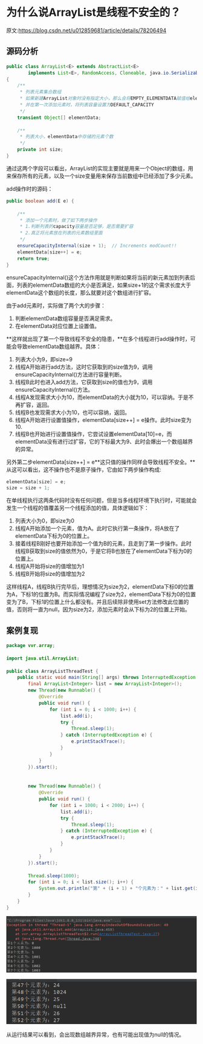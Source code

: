 # 为什么说ArrayList是线程不安全的？

原文:https://blog.csdn.net/u012859681/article/details/78206494

## 源码分析

```java
public class ArrayList<E> extends AbstractList<E>
        implements List<E>, RandomAccess, Cloneable, java.io.Serializable
{
    /**
     * 列表元素集合数组
     * 如果新建ArrayList对象时没有指定大小，那么会将EMPTY_ELEMENTDATA赋值给elementData，
     * 并在第一次添加元素时，将列表容量设置为DEFAULT_CAPACITY 
     */
    transient Object[] elementData; 

    /**
     * 列表大小，elementData中存储的元素个数
     */
    private int size;
}
```

通过这两个字段可以看出，ArrayList的实现主要就是用来一个Object的数组，用来保存所有的元素，以及一个size变量用来保存当前数组中已经添加了多少元素。

add操作时的源码：

```java
public boolean add(E e) {

    /**
     * 添加一个元素时，做了如下两步操作
     * 1.判断列表的capacity容量是否足够，是否需要扩容
     * 2.真正将元素放在列表的元素数组里面
     */
    ensureCapacityInternal(size + 1);  // Increments modCount!!
    elementData[size++] = e;
    return true;
}
```

ensureCapacityInternal()这个方法作用就是判断如果将当前的新元素加到列表后面，列表的elementData数组的大小是否满足，如果size+1的这个需求长度大于elementData这个数组的长度，那么就要对这个数组进行扩容。

由于add元素时，实际做了两个大的步骤：

1. 判断elementData数组容量是否满足需求。
2. 在elementData对应位置上设置值。

**这样就出现了第一个导致线程不安全的隐患，**在多个线程进行add操作时，可能会导致elementData数组越界。具体：

1. 列表大小为9，即size=9
2. 线程A开始进行add方法，这时它获取到的size值为9，调用ensureCapacityInternal()方法进行容量判断。
3. 线程B此时也进入add方法，它获取到size的值也为9，调用ensureCapacityInternal()方法。
4. 线程A发现需求大小为10，而elementData的大小就为10，可以容纳。于是不再扩容，返回。
5. 线程B也发现需求大小为10，也可以容纳，返回。
6. 线程A开始进行设置值操作，elementData[size++] = e操作。此时size变为10.
7. 线程B也开始进行设置值操作，它尝试设置elementData[10]=e，而elementData没有进行过扩容，它的下标最大为9、此时会爆出一个数组越界的异常。

另外第二步elementData[size++] = e**这只值的操作同样会导致线程不安全。**从这可以看出，这不操作也不是原子操作，它由如下两步操作构成:

```java
elementData[size] = e;
size = size + 1;
```

在单线程执行这两条代码时没有任何问题，但是当多线程环境下执行时，可能就会发生一个线程的值覆盖另一个线程添加的值，具体逻辑如下：

1. 列表大小为0，即size为0
2. 线程A开始添加一个元素，值为A。此时它执行第一条操作，将A放在了elementData下标为0的位置上。
3. 接着线程B刚好也要开始添加一个值为B的元素，且走到了第一步操作。此时线程B获取到size的值依然为0，于是它将B也放在了elementData下标为0的位置上。
4. 线程A开始将size的值增加为1
5. 线程B开始将size的值增加为2

这样线程A，线程B执行完毕后，理想情况为size为2，elementData下标0的位置为A，下标1的位置为B。而实际情况编程了size为2，elementData下标为0的位置变为了B，下标1的位置上什么都没有。并且后续除非使用set方法修改此位置的值，否则将一直为null，因为size为2，添加元素时会从下标为2的位置上开始。

## 案例复现

```java
package vvr.array;

import java.util.ArrayList;

public class ArrayListThreadTest {
    public static void main(String[] args) throws InterruptedException {
        final ArrayList<Integer> list = new ArrayList<Integer>();
        new Thread(new Runnable() {
            @Override
            public void run() {
                for (int i = 0; i < 1000; i++) {
                    list.add(i);
                    try {
                        Thread.sleep(1);
                    } catch (InterruptedException e) {
                        e.printStackTrace();
                    }
                }
            }
        }).start();


        new Thread(new Runnable() {
            @Override
            public void run() {
                for (int i = 1000; i < 2000; i++) {
                    list.add(i);
                    try {
                        Thread.sleep(1);
                    } catch (InterruptedException e) {
                        e.printStackTrace();
                    }
                }
            }
        }).start();

        Thread.sleep(1000);
        for (int i = 0; i < list.size(); i++) {
            System.out.println("第" + (i + 1) + "个元素为：" + list.get(i));
        }
    }
}
```

![1540729122956](./_image/123.png)

![1540729232998](./_image/456.png)

从运行结果可以看到，会出现数组越界异常，也有可能出现值为null的情况。
